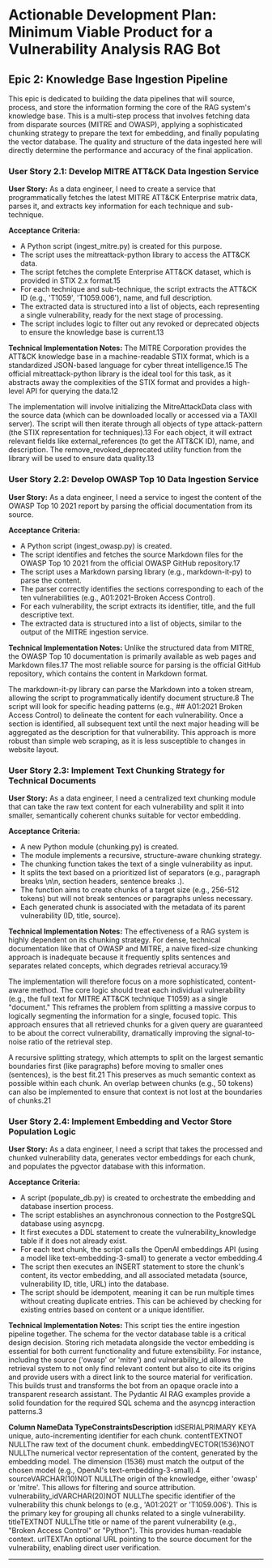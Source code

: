 # Actionable Development Plan: Minimum Viable Product for a Vulnerability Analysis RAG Bot

## Epic 2: Knowledge Base Ingestion Pipeline

This epic is dedicated to building the data pipelines that will source, process, and store the information forming the core of the RAG system's knowledge base. This is a multi-step process that involves fetching data from disparate sources (MITRE and OWASP), applying a sophisticated chunking strategy to prepare the text for embedding, and finally populating the vector database. The quality and structure of the data ingested here will directly determine the performance and accuracy of the final application.

### User Story 2.1: Develop MITRE ATT&CK Data Ingestion Service

**User Story:**
As a data engineer, I need to create a service that programmatically fetches the latest MITRE ATT&CK Enterprise matrix data, parses it, and extracts key information for each technique and sub-technique.

**Acceptance Criteria:**
- A Python script (ingest_mitre.py) is created for this purpose.
- The script uses the mitreattack-python library to access the ATT&CK data.
- The script fetches the complete Enterprise ATT&CK dataset, which is provided in STIX 2.x format.15
- For each technique and sub-technique, the script extracts the ATT&CK ID (e.g., 'T1059', 'T1059.006'), name, and full description.
- The extracted data is structured into a list of objects, each representing a single vulnerability, ready for the next stage of processing.
- The script includes logic to filter out any revoked or deprecated objects to ensure the knowledge base is current.13

**Technical Implementation Notes:**
The MITRE Corporation provides the ATT&CK knowledge base in a machine-readable STIX format, which is a standardized JSON-based language for cyber threat intelligence.15 The official mitreattack-python library is the ideal tool for this task, as it abstracts away the complexities of the STIX format and provides a high-level API for querying the data.12

The implementation will involve initializing the MitreAttackData class with the source data (which can be downloaded locally or accessed via a TAXII server). The script will then iterate through all objects of type attack-pattern (the STIX representation for techniques).13 For each object, it will extract relevant fields like external_references (to get the ATT&CK ID), name, and description. The remove_revoked_deprecated utility function from the library will be used to ensure data quality.13

### User Story 2.2: Develop OWASP Top 10 Data Ingestion Service

**User Story:**
As a data engineer, I need a service to ingest the content of the OWASP Top 10 2021 report by parsing the official documentation from its source.

**Acceptance Criteria:**
- A Python script (ingest_owasp.py) is created.
- The script identifies and fetches the source Markdown files for the OWASP Top 10 2021 from the official OWASP GitHub repository.17
- The script uses a Markdown parsing library (e.g., markdown-it-py) to parse the content.
- The parser correctly identifies the sections corresponding to each of the ten vulnerabilities (e.g., A01:2021-Broken Access Control).
- For each vulnerability, the script extracts its identifier, title, and the full descriptive text.
- The extracted data is structured into a list of objects, similar to the output of the MITRE ingestion service.

**Technical Implementation Notes:**
Unlike the structured data from MITRE, the OWASP Top 10 documentation is primarily available as web pages and Markdown files.17 The most reliable source for parsing is the official GitHub repository, which contains the content in Markdown format.

The markdown-it-py library can parse the Markdown into a token stream, allowing the script to programmatically identify document structure.8 The script will look for specific heading patterns (e.g., ## A01:2021 Broken Access Control) to delineate the content for each vulnerability. Once a section is identified, all subsequent text until the next major heading will be aggregated as the description for that vulnerability. This approach is more robust than simple web scraping, as it is less susceptible to changes in website layout.

### User Story 2.3: Implement Text Chunking Strategy for Technical Documents

**User Story:**
As a data engineer, I need a centralized text chunking module that can take the raw text content for each vulnerability and split it into smaller, semantically coherent chunks suitable for vector embedding.

**Acceptance Criteria:**
- A new Python module (chunking.py) is created.
- The module implements a recursive, structure-aware chunking strategy.
- The chunking function takes the text of a single vulnerability as input.
- It splits the text based on a prioritized list of separators (e.g., paragraph breaks \n\n, section headers, sentence breaks .).
- The function aims to create chunks of a target size (e.g., 256-512 tokens) but will not break sentences or paragraphs unless necessary.
- Each generated chunk is associated with the metadata of its parent vulnerability (ID, title, source).

**Technical Implementation Notes:**
The effectiveness of a RAG system is highly dependent on its chunking strategy. For dense, technical documentation like that of OWASP and MITRE, a naive fixed-size chunking approach is inadequate because it frequently splits sentences and separates related concepts, which degrades retrieval accuracy.19

The implementation will therefore focus on a more sophisticated, content-aware method. The core logic should treat each individual vulnerability (e.g., the full text for MITRE ATT&CK technique T1059) as a single "document." This reframes the problem from splitting a massive corpus to logically segmenting the information for a single, focused topic. This approach ensures that all retrieved chunks for a given query are guaranteed to be about the correct vulnerability, dramatically improving the signal-to-noise ratio of the retrieval step.

A recursive splitting strategy, which attempts to split on the largest semantic boundaries first (like paragraphs) before moving to smaller ones (sentences), is the best fit.21 This preserves as much semantic context as possible within each chunk. An overlap between chunks (e.g., 50 tokens) can also be implemented to ensure that context is not lost at the boundaries of chunks.21

### User Story 2.4: Implement Embedding and Vector Store Population Logic

**User Story:**
As a data engineer, I need a script that takes the processed and chunked vulnerability data, generates vector embeddings for each chunk, and populates the pgvector database with this information.

**Acceptance Criteria:**
- A script (populate_db.py) is created to orchestrate the embedding and database insertion process.
- The script establishes an asynchronous connection to the PostgreSQL database using asyncpg.
- It first executes a DDL statement to create the vulnerability_knowledge table if it does not already exist.
- For each text chunk, the script calls the OpenAI embeddings API (using a model like text-embedding-3-small) to generate a vector embedding.4
- The script then executes an INSERT statement to store the chunk's content, its vector embedding, and all associated metadata (source, vulnerability ID, title, URL) into the database.
- The script should be idempotent, meaning it can be run multiple times without creating duplicate entries. This can be achieved by checking for existing entries based on content or a unique identifier.

**Technical Implementation Notes:**
This script ties the entire ingestion pipeline together. The schema for the vector database table is a critical design decision. Storing rich metadata alongside the vector embedding is essential for both current functionality and future extensibility. For instance, including the source ('owasp' or 'mitre') and vulnerability_id allows the retrieval system to not only find relevant content but also to cite its origins and provide users with a direct link to the source material for verification. This builds trust and transforms the bot from an opaque oracle into a transparent research assistant. The Pydantic AI RAG examples provide a solid foundation for the required SQL schema and the asyncpg interaction patterns.3

**Column NameData TypeConstraintsDescription**
idSERIALPRIMARY KEYA unique, auto-incrementing identifier for each chunk.
contentTEXTNOT NULLThe raw text of the document chunk.
embeddingVECTOR(1536)NOT NULLThe numerical vector representation of the content, generated by the embedding model. The dimension (1536) must match the output of the chosen model (e.g., OpenAI's text-embedding-3-small).4
sourceVARCHAR(10)NOT NULLThe origin of the knowledge, either 'owasp' or 'mitre'. This allows for filtering and source attribution.
vulnerability_idVARCHAR(20)NOT NULLThe specific identifier of the vulnerability this chunk belongs to (e.g., 'A01:2021' or 'T1059.006'). This is the primary key for grouping all chunks related to a single vulnerability.
titleTEXTNOT NULLThe title or name of the parent vulnerability (e.g., "Broken Access Control" or "Python"). This provides human-readable context.
urlTEXTAn optional URL pointing to the source document for the vulnerability, enabling direct user verification.

---